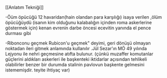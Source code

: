 [[Anlatım Tekniği]]

-Öüm öpücüğü 12 havaridan(hain olandan para karşılığı) isaya verilen ,ölüm öpücüğüydü (isanın kim olduğunu kalabalığın içinden roma askerlerine göstermek için) kenan evrenin darbe öncesi ecevitin yanında el pence durması gibi

-Ribonconu geçmek
Rubicon'u geçmek" deyimi, geri dönüşü olmayan noktadan ileri gitmek anlamında kullanılır .Jül Sezar'ın MÖ 49 yılında Lejyonu ile nehri geçmesine atıfta bulunur. (çünkü muzaffer komutanlar güçlerini aldıkları askerleri ile başkenteki iktidarlar açısından tehlikeli olabilirler benzer bir durumda stalinin pavlovun başkente gelmesini istememişdir. teyite ihtiyaç var)
